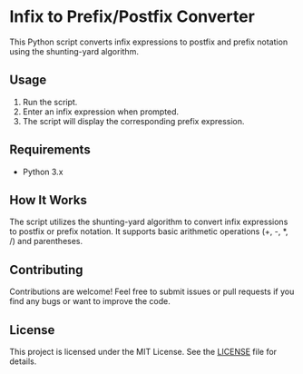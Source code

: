 # Infix to Prefix/Postfix Converter

This Python script converts infix expressions to postfix and prefix notation using the shunting-yard algorithm.

## Usage

1. Run the script.
2. Enter an infix expression when prompted.
3. The script will display the corresponding prefix expression.
 
## Requirements

- Python 3.x

## How It Works

The script utilizes the shunting-yard algorithm to convert infix expressions to postfix or prefix notation. It supports basic arithmetic operations (+, -, *, /) and parentheses.

## Contributing

Contributions are welcome! Feel free to submit issues or pull requests if you find any bugs or want to improve the code.

## License

This project is licensed under the MIT License. See the [LICENSE](LICENSE) file for details.
